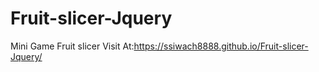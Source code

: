 # Fruit-slicer-Jquery

Mini Game Fruit slicer Visit At:https://ssiwach8888.github.io/Fruit-slicer-Jquery/
